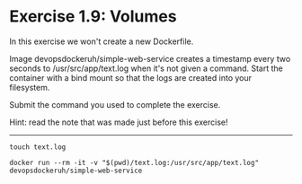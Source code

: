 # Exercise 1.9: Volumes

In this exercise we won't create a new Dockerfile.

Image devopsdockeruh/simple-web-service creates a timestamp every two seconds to /usr/src/app/text.log when it's not given a command. Start the container with a bind mount so that the logs are created into your filesystem.

Submit the command you used to complete the exercise.

Hint: read the note that was made just before this exercise!

---
```
touch text.log
```
```
docker run --rm -it -v "$(pwd)/text.log:/usr/src/app/text.log" devopsdockeruh/simple-web-service
```
